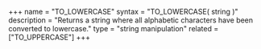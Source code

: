 +++
name = "TO_LOWERCASE"
syntax = "TO_LOWERCASE( string <STRING> )"
description = "Returns a string where all alphabetic characters have been converted to lowercase."
type = "string manipulation"
related = ["TO_UPPERCASE"]
+++

